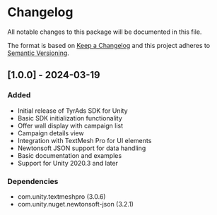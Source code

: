 # Changelog
All notable changes to this package will be documented in this file.

The format is based on [Keep a Changelog](http://keepachangelog.com/en/1.0.0/)
and this project adheres to [Semantic Versioning](http://semver.org/spec/v2.0.0.html).

## [1.0.0] - 2024-03-19

### Added
- Initial release of TyrAds SDK for Unity
- Basic SDK initialization functionality
- Offer wall display with campaign list
- Campaign details view
- Integration with TextMesh Pro for UI elements
- Newtonsoft JSON support for data handling
- Basic documentation and examples
- Support for Unity 2020.3 and later

### Dependencies
- com.unity.textmeshpro (3.0.6)
- com.unity.nuget.newtonsoft-json (3.2.1) 